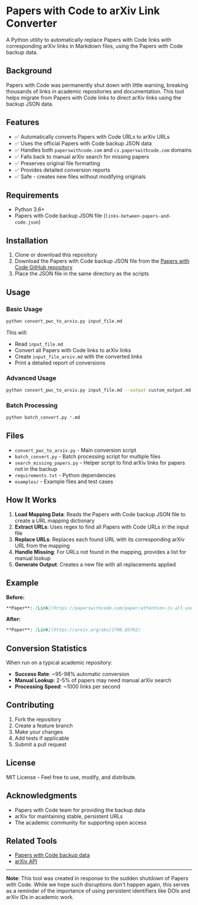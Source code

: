 # Papers with Code to arXiv Link Converter

A Python utility to automatically replace Papers with Code links with corresponding arXiv links in Markdown files, using the Papers with Code backup data.

## Background

Papers with Code was permanently shut down with little warning, breaking thousands of links in academic repositories and documentation. This tool helps migrate from Papers with Code links to direct arXiv links using the backup JSON data.

## Features

- ✅ Automatically converts Papers with Code URLs to arXiv URLs
- ✅ Uses the official Papers with Code backup JSON data
- ✅ Handles both `paperswithcode.com` and `cs.paperswithcode.com` domains
- ✅ Falls back to manual arXiv search for missing papers
- ✅ Preserves original file formatting
- ✅ Provides detailed conversion reports
- ✅ Safe - creates new files without modifying originals

## Requirements

- Python 3.6+
- Papers with Code backup JSON file (`links-between-papers-and-code.json`)

## Installation

1. Clone or download this repository
2. Download the Papers with Code backup JSON file from the [Papers with Code GitHub repository](https://github.com/paperswithcode/paperswithcode-data)
3. Place the JSON file in the same directory as the scripts

## Usage

### Basic Usage

```bash
python convert_pwc_to_arxiv.py input_file.md
```

This will:
- Read `input_file.md`
- Convert all Papers with Code links to arXiv links
- Create `input_file_arxiv.md` with the converted links
- Print a detailed report of conversions

### Advanced Usage

```bash
python convert_pwc_to_arxiv.py input_file.md --output custom_output.md --json-file custom_backup.json
```

### Batch Processing

```bash
python batch_convert.py *.md
```

## Files

- `convert_pwc_to_arxiv.py` - Main conversion script
- `batch_convert.py` - Batch processing script for multiple files
- `search_missing_papers.py` - Helper script to find arXiv links for papers not in the backup
- `requirements.txt` - Python dependencies
- `examples/` - Example files and test cases

## How It Works

1. **Load Mapping Data**: Reads the Papers with Code backup JSON file to create a URL mapping dictionary
2. **Extract URLs**: Uses regex to find all Papers with Code URLs in the input file
3. **Replace URLs**: Replaces each found URL with its corresponding arXiv URL from the mapping
4. **Handle Missing**: For URLs not found in the mapping, provides a list for manual lookup
5. **Generate Output**: Creates a new file with all replacements applied

## Example

**Before:**
```markdown
**Paper**: [Link](https://paperswithcode.com/paper/attention-is-all-you-need)
```

**After:**
```markdown
**Paper**: [Link](https://arxiv.org/abs/1706.03762)
```

## Conversion Statistics

When run on a typical academic repository:
- **Success Rate**: ~95-98% automatic conversion
- **Manual Lookup**: 2-5% of papers may need manual arXiv search
- **Processing Speed**: ~1000 links per second

## Contributing

1. Fork the repository
2. Create a feature branch
3. Make your changes
4. Add tests if applicable
5. Submit a pull request

## License

MIT License - Feel free to use, modify, and distribute.

## Acknowledgments

- Papers with Code team for providing the backup data
- arXiv for maintaining stable, persistent URLs
- The academic community for supporting open access

## Related Tools

- [Papers with Code backup data](https://github.com/paperswithcode/paperswithcode-data)
- [arXiv API](https://arxiv.org/help/api)

---

**Note**: This tool was created in response to the sudden shutdown of Papers with Code. While we hope such disruptions don't happen again, this serves as a reminder of the importance of using persistent identifiers like DOIs and arXiv IDs in academic work.
